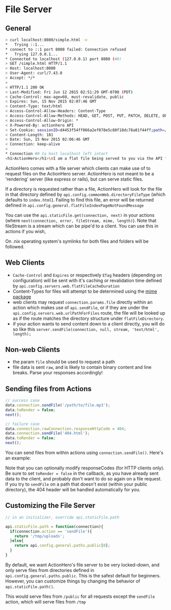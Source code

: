 # File Server

## General

```bash
> curl localhost:8080/simple.html -v
*   Trying ::1...
* connect to ::1 port 8080 failed: Connection refused
*   Trying 127.0.0.1...
* Connected to localhost (127.0.0.1) port 8080 (#0)
> GET /simple.html HTTP/1.1
> Host: localhost:8080
> User-Agent: curl/7.43.0
> Accept: */*
>
< HTTP/1.1 200 OK
< Last-Modified: Fri Jun 12 2015 02:51:29 GMT-0700 (PDT)
< Cache-Control: max-age=60, must-revalidate, public
< Expires: Sun, 15 Nov 2015 02:07:46 GMT
< Content-Type: text/html
< Access-Control-Allow-Headers: Content-Type
< Access-Control-Allow-Methods: HEAD, GET, POST, PUT, PATCH, DELETE, OPTIONS, TRACE
< Access-Control-Allow-Origin: *
< X-Powered-By: actionhero API
< Set-Cookie: sessionID=d4453f54ff066a2ef078e5c80f18dc78a81f44ff;path=/;expires=Sun, 15 Nov 2015 03:06:46 GMT;
< Content-Length: 101
< Date: Sun, 15 Nov 2015 02:06:46 GMT
< Connection: keep-alive
<
* Connection #0 to host localhost left intact
<h1>ActionHero</h1>\nI am a flat file being served to you via the API from ./public/simple.html<br />
```

ActionHero comes with a file server which clients can make use of to request files on the ActionHero server.  ActionHero is not meant to be a 'rendering' server (like express or rails), but can serve static files.

If a directory is requested rather than a file, ActionHero will look for the file in that directory defined by `api.config.commonWeb.directoryFileType` (which defaults to `index.html`).  Failing to find this file, an error will be returned defined in `api.config.general.flatFileIndexPageNotFoundMessage`

You can use the `api.staticFile.get(connection, next)` in your actions (where `next(connection, error, fileStream, mime, length)`).  Note that fileStream is a stream which can be pipe'd to a client.  You can use this in actions if you wish,

On .nix operating system's symlinks for both files and folders will be followed.

## Web Clients

- `Cache-Control` and `Expires` or respectively `ETag` headers (depending on configuration) will be sent with it's caching or revalidation time defined by `api.config.servers.web.flatFileCacheDuration`
- Content-Types for files will attempt to be determined using the [mime package](https://npmjs.org/package/mime)
- web clients may request `connection.params.file` directly within an action which makes use of  `api.sendFile`, or if they are  under the `api.config.servers.web.urlPathForFiles` route, the file will be looked up as if the route matches the directory structure under `flatFileDirectory`.
- if your action wants to send content down to a client directly, you will do so like this `server.sendFile(connection, null, stream, 'text/html', length);`

## Non-web Clients

- the param `file` should be used to request a path
- file data is sent `raw`, and is likely to contain binary content and line breaks.  Parse your responses accordingly!

## Sending files from Actions

```javascript
// success case
data.connection.sendFile('/path/to/file.mp3');
data.toRender = false;
next();

// failure case
data.connection.rawConnection.responseHttpCode = 404;
data.connection.sendFile('404.html');
data.toRender = false;
next();
```

You can send files from within actions using `connection.sendFile()`.  Here's an example:

Note that you can optionally modify responseCodes (for HTTP clients only).  Be sure to set `toRender = false` in the callback, as you have already sent data to the client, and probably don't want to do so again on a file request.  If you try to `sendFile` on a path that doesn't exist (within your public directory), the 404 header will be handled automatically for you.  

## Customizing the File Server

```javascript
// in an initializer, override api.staticFile.path

api.staticFile.path = function(connection){
  if(connection.action == 'sendFile'){
    return '/tmp/uploads';
  }else{
    return api.config.general.paths.public[0];
  }
}
```

By default, we want ActionHero's file server to be very locked-down, and only serve files from directories defined in `api.config.general.paths.public`.  This is the safest default for beginners. However, you can customize things by changing the behavior of `api.staticFile.path()`.

This would serve files from `/public` for all requests except the `sendFile` action, which will serve files from `/tmp`
